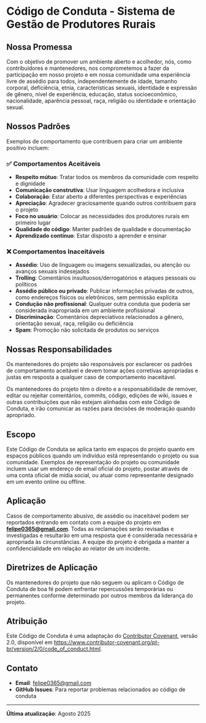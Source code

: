 # Código de Conduta - Sistema de Gestão de Produtores Rurais

## Nossa Promessa

Com o objetivo de promover um ambiente aberto e acolhedor, nós, como contribuidores e mantenedores, nos comprometemos a fazer da participação em nosso projeto e em nossa comunidade uma experiência livre de assédio para todos, independentemente de idade, tamanho corporal, deficiência, etnia, características sexuais, identidade e expressão de gênero, nível de experiência, educação, status socioeconômico, nacionalidade, aparência pessoal, raça, religião ou identidade e orientação sexual.

## Nossos Padrões

Exemplos de comportamento que contribuem para criar um ambiente positivo incluem:

### ✅ Comportamentos Aceitáveis

- **Respeito mútuo**: Tratar todos os membros da comunidade com respeito e dignidade
- **Comunicação construtiva**: Usar linguagem acolhedora e inclusiva
- **Colaboração**: Estar aberto a diferentes perspectivas e experiências
- **Apreciação**: Agradecer graciosamente quando outros contribuem para o projeto
- **Foco no usuário**: Colocar as necessidades dos produtores rurais em primeiro lugar
- **Qualidade do código**: Manter padrões de qualidade e documentação
- **Aprendizado contínuo**: Estar disposto a aprender e ensinar

### ❌ Comportamentos Inaceitáveis

- **Assédio**: Uso de linguagem ou imagens sexualizadas, ou atenção ou avanços sexuais indesejados
- **Trolling**: Comentários insultuosos/derrogatórios e ataques pessoais ou políticos
- **Assédio público ou privado**: Publicar informações privadas de outros, como endereços físicos ou eletrônicos, sem permissão explícita
- **Condução não profissional**: Qualquer outra conduta que poderia ser considerada inapropriada em um ambiente profissional
- **Discriminação**: Comentários depreciativos relacionados a gênero, orientação sexual, raça, religião ou deficiência
- **Spam**: Promoção não solicitada de produtos ou serviços

## Nossas Responsabilidades

Os mantenedores do projeto são responsáveis por esclarecer os padrões de comportamento aceitável e devem tomar ações corretivas apropriadas e justas em resposta a qualquer caso de comportamento inaceitável.

Os mantenedores do projeto têm o direito e a responsabilidade de remover, editar ou rejeitar comentários, commits, código, edições de wiki, issues e outras contribuições que não estejam alinhadas com este Código de Conduta, e irão comunicar as razões para decisões de moderação quando apropriado.

## Escopo

Este Código de Conduta se aplica tanto em espaços do projeto quanto em espaços públicos quando um indivíduo está representando o projeto ou sua comunidade. Exemplos de representação do projeto ou comunidade incluem usar um endereço de email oficial do projeto, postar através de uma conta oficial de mídia social, ou atuar como representante designado em um evento online ou offline.

## Aplicação

Casos de comportamento abusivo, de assédio ou inaceitável podem ser reportados entrando em contato com a equipe do projeto em **felipe0365@gmail.com**. Todas as reclamações serão revisadas e investigadas e resultarão em uma resposta que é considerada necessária e apropriada às circunstâncias. A equipe do projeto é obrigada a manter a confidencialidade em relação ao relator de um incidente.

## Diretrizes de Aplicação

Os mantenedores do projeto que não seguem ou aplicam o Código de Conduta de boa fé podem enfrentar repercussões temporárias ou permanentes conforme determinado por outros membros da liderança do projeto.

## Atribuição

Este Código de Conduta é uma adaptação do [Contributor Covenant](https://www.contributor-covenant.org), versão 2.0, disponível em https://www.contributor-covenant.org/pt-br/version/2/0/code_of_conduct.html.

## Contato

- **Email**: felipe0365@gmail.com
- **GitHub Issues**: Para reportar problemas relacionados ao código de conduta

---

**Última atualização**: Agosto 2025

